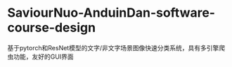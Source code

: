 # SaviourNuo-AnduinDan-software-course-design
基于pytorch和ResNet模型的文字/非文字场景图像快速分类系统，具有多引擎爬虫功能，友好的GUI界面
